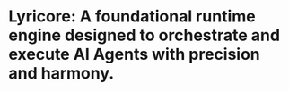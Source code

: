 # Lyricore: A foundational runtime engine designed to orchestrate and execute AI Agents with precision and harmony.

